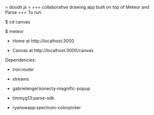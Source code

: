 = doodlr.js =
=== collaborative drawing app built on top of Meteor and Parse ===
To run:

$ cd canvas

$ meteor

* Home at http://localhost:3000

* Canvas at http://localhost:3000/canvas

Dependencies:

* iron:router 

* streams

* gabrielengel:konecty-magnific-popup

* timmyg13:parse-sdk

* ryanswapp:spectrum-colorpicker
